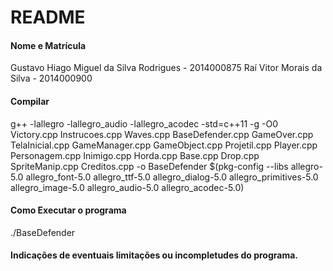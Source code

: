 # README #

#### Nome e Matrícula ####
Gustavo 
Hiago Miguel da Silva Rodrigues - 2014000875
Raí Vitor Morais da Silva - 2014000900

#### Compilar ####
g++ -lallegro -lallegro_audio -lallegro_acodec -std=c++11 -g -O0 Victory.cpp Instrucoes.cpp  Waves.cpp BaseDefender.cpp GameOver.cpp TelaInicial.cpp  GameManager.cpp  GameObject.cpp Projetil.cpp Player.cpp Personagem.cpp Inimigo.cpp Horda.cpp Base.cpp Drop.cpp SpriteManip.cpp Creditos.cpp -o  BaseDefender  $(pkg-config --libs allegro-5.0 allegro_font-5.0 allegro_ttf-5.0 allegro_dialog-5.0 allegro_primitives-5.0 allegro_image-5.0 allegro_audio-5.0 allegro_acodec-5.0)

#### Como Executar o programa ####
./BaseDefender

#### Indicações de eventuais limitações ou incompletudes do programa. ####